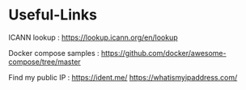 # Useful-Links

ICANN lookup :
https://lookup.icann.org/en/lookup

Docker compose samples :
https://github.com/docker/awesome-compose/tree/master

Find my public IP :
https://ident.me/
https://whatismyipaddress.com/
